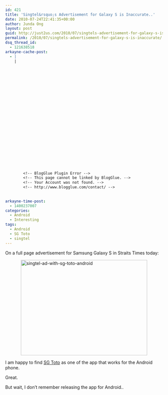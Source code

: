 ```yaml
---
id: 421
title: 'Singtel&rsquo;s Advertisement for Galaxy S is Inaccurate..'
date: 2010-07-24T22:41:35+00:00
author: Junda Ong
layout: post
guid: http://just2us.com/2010/07/singtels-advertisement-for-galaxy-s-is-inaccurate/
permalink: /2010/07/singtels-advertisement-for-galaxy-s-is-inaccurate/
dsq_thread_id:
  - 121638518
arkayne-cache-post:
  - |
    |
        
        
        
        
        
        
        
        
        
        
        
        
        
        
        
        
        
        
        
        
        
        
        
        <!-- BlogGlue Plugin Error -->
        <!-- This page cannot be linked by BlogGlue. -->
        <!-- Your Account was not found. -->
        <!-- http://www.blogglue.com/contact/ -->
        
        
arkayne-time-post:
  - 1400237007
categories:
  - Android
  - Interesting
tags:
  - Android
  - SG Toto
  - singtel
---
```

On a full page advertisement for Samsung Galaxy S in Straits Times today:

<a href="http://just2us.com/wp-content/uploads/2010/07/singteladwithsgtotoandroid.jpg" onclick="__gaTracker('send', 'event', 'outbound-article', 'http://just2us.com/wp-content/uploads/2010/07/singteladwithsgtotoandroid.jpg', '');"><img style="border-bottom: 0px; border-left: 0px; display: block; float: none; margin-left: auto; border-top: 0px; margin-right: auto; border-right: 0px" title="singtel-ad-with-sg-toto-android" border="0" alt="singtel-ad-with-sg-toto-android" src="http://just2us.com/wp-content/uploads/2010/07/singteladwithsgtotoandroid_thumb.jpg" width="404" height="304" /></a> </p> 

I am happy to find <a href="http://just2us.com/2009/05/sg-toto/" onclick="__gaTracker('send', 'event', 'outbound-article', 'http://just2us.com/2009/05/sg-toto/', 'SG Toto');">SG Toto</a> as one of the app that works for the Android phone.

Great.

But wait, I don’t remember releasing the app for Android..

<div style="font-size:0px;height:0px;line-height:0px;margin:0;padding:0;clear:both">
</div>